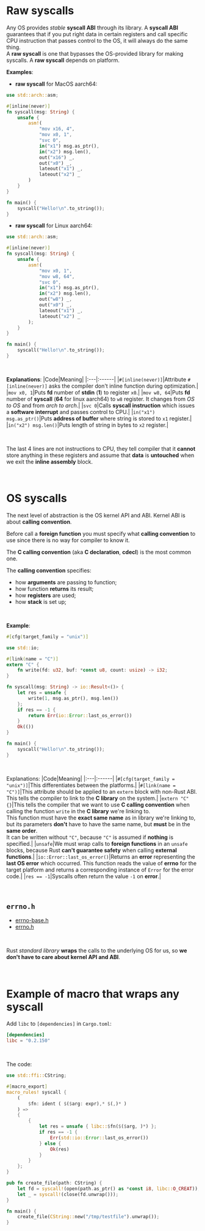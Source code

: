 # Raw syscalls
Any OS provides *stable* **syscall ABI** through its library. A **syscall ABI** guarantees that if you put right data in certain registers and call specific CPU instruction that passes control to the OS, it will always do the same thing.<br>
A **raw syscall** is one that bypasses the OS-provided library for making syscalls. A **raw syscall** depends on platform.<br>

**Examples**:
- **raw syscall** for MacOS aarch64:
```rust
use std::arch::asm;

#[inline(never)]
fn syscall(msg: String) {
    unsafe {
        asm!(
            "mov x16, 4",
            "mov x0, 1",
            "svc 0",
            in("x1") msg.as_ptr(),
            in("x2") msg.len(),
            out("x16") _,
            out("x0") _,
            lateout("x1") _,
            lateout("x2") _
        )
    }
}

fn main() {
    syscall("Hello!\n".to_string());
}
```
- **raw syscall** for Linux aarch64:
```rust
use std::arch::asm;

#[inline(never)]
fn syscall(msg: String) {
    unsafe {
        asm!(
            "mov x0, 1",
            "mov w8, 64",
            "svc 0",
            in("x1") msg.as_ptr(),
            in("x2") msg.len(),
            out("w8") _,
            out("x0") _,
            lateout("x1") _,
            lateout("x2") _
        );
    }
}

fn main() {
    syscall("Hello!\n".to_string());
}
```

<br>

**Explanations**:
|Code|Meaning|
|:---|:------|
|`#[inline(never)]`|Attribute ``#[inline(never)]`` asks the compiler don't inline function during optimization.|
|`mov x0, 1`|Puts **fd** number of **stdin** (**1**) to register `x0`.|
|`mov w8, 64`|Puts **fd** number of **syscall** (**64** for linux aarch64) to `w8` register. It changes from *OS to OS* and from *arch to arch*.|
|`svc 0`|Calls **syscall instruction** which issues a **software interrupt** and passes control to CPU.|
|`in("x1") msg.as_ptr()`|Puts **address of buffer** where string is stored to `x1` register.|
|`in("x2") msg.len()`|Puts length of string in bytes to `x2` register.|

<br>

The last 4 lines are not instructions to CPU, they tell compiler that it **cannot** store anything in these registers and assume that **data** is **untouched** when we exit the **inline assembly** block.

<br>

# OS syscalls
The next level of abstraction is the OS kernel API and ABI. Kernel ABI is about **calling convention**.<br>

Before call a **foreign function** you must specify what **calling convention** to use since there is no way for compiler to know it.<br>

The **C calling convention** (aka **C declaration**, **cdecl**) is the most common one.<br>

The **calling convention** specifies:
- how **arguments** are passing to function;
- how function **returns** its result;
- how **registers** are used;
- how **stack** is set up;

<br>

**Example**:
```rust
#[cfg(target_family = "unix")]

use std::io;

#[link(name = "C")]
extern "C" {
    fn write(fd: u32, buf: *const u8, count: usize) -> i32;
}

fn syscall(msg: String) -> io::Result<()> {
    let res = unsafe {
        write(1, msg.as_ptr(), msg.len())
    };
    if res == -1 {
        return Err(io::Error::last_os_error())
    }
    Ok(())
}

fn main() {
    syscall("Hello!\n".to_string());
}
```

<br>

Explanations:
|Code|Meaning|
|:---|:------|
|`#[cfg(target_family = "unix")]`|This differentiates between the platforms.|
|`#[link(name = "C")]`|This attribute should be applied to an `extern` block with non-Rust ABI. This tells the compiler to link to the **C library** on the system.|
|`extern "C" {}`|This tells the compiler that we want to use **C calling convention** when calling the function `write` in the **C library** we're linking to.<br>This function must have the **exact same name** as in library we're linking to, but its parameters **don't** have to have the same name, but **must** be in the **same order**.<br>It can be written without `"C"`, because `"C"` is assumed if **nothing** is specified.|
|`unsafe`|We must wrap calls to **foreign functions** in an `unsafe` blocks, because Rust **can't guarantee safety** when calling **external functions**.|
|`io::Error::last_os_error()`|Returns an **error** representing the **last OS error** which occurred. This function reads the value of **errno** for the target platform and returns a corresponding instance of `Error` for the error code.|
|`res == -1`|Syscalls often return the value `-1` on **error**.|

<br>

## `errno.h`
- [errno-base.h](https://github.com/torvalds/linux/blob/master/include/uapi/asm-generic/errno-base.h)
- [errno.h](https://github.com/torvalds/linux/blob/master/include/uapi/asm-generic/errno.h)

<br>

Rust *standard library* **wraps** the calls to the underlying OS for us, so **we don't have to care about kernel API and ABI**.<br>

<br>

# Example of macro that wraps any syscall
Add `libc` to `[dependencies]` in `Cargo.toml`:
```toml
[dependencies]
libc = "0.2.150"
```

<br>

The code:
```rust
use std::ffi::CString;

#[macro_export]
macro_rules! syscall {
    (
        $fn: ident ( $($arg: expr),* $(,)* ) 
    ) => 
    {
        {
            let res = unsafe { libc::$fn($($arg, )*) };
            if res == -1 {
                Err(std::io::Error::last_os_error())
            } else {
                Ok(res)
            }
        }
    };
}

pub fn create_file(path: CString) {
    let fd = syscall!(open(path.as_ptr() as *const i8, libc::O_CREAT));
    let _ = syscall!(close(fd.unwrap()));
}

fn main() {
    create_file(CString::new("/tmp/testfile").unwrap());
}
```